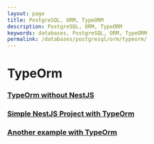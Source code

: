 ```yaml
---
layout: page
title: PostgreSQL, ORM, TypeORM
description: PostgreSQL, ORM, TypeORM
keywords: databases, PostgreSQL, ORM, TypeORM
permalink: /databases/postgresql/orm/typeorm/
---
```


# TypeOrm

### [TypeOrm without NestJS](https://github.com/webmak1/Rolling-Scopes-School-Nodejs-Course-Task-7-PostgreSQL-Typeorm)

### [Simple NestJS Project with TypeOrm](https://github.com/webmakaka/NestJS-Building-Real-Project-API-From-Scratch)

### [Another example with TypeOrm](https://github.com/webmakaka/TinyHouse-A-Fullstack-React-Masterclass-with-TypeScript-and-GraphQL)
